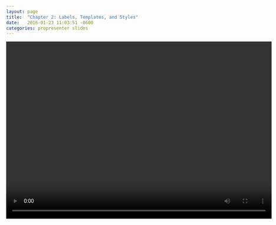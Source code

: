 ```yaml
---
layout: page
title:  "Chapter 2: Labels, Templates, and Styles"
date:   2016-01-23 11:03:51 -0600
categories: propresenter slides
---
```



<video width="720" height="480" controls>
	<source src="http://richwoods.s3.amazonaws.com/tutorial/videos/ch2_labels_templates_styles.mp4" type="video/mp4">
</video>